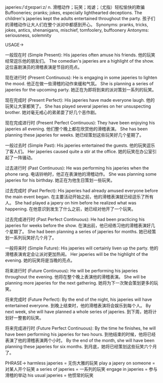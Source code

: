 japeries:/ˈdʒeɪpəriːz/
n.
滑稽动作；玩笑；戏谑；（尤指）轻松愉快的欺骗
Buffooneries; pranks; jokes, especially lighthearted deceptions.
The children's japeries kept the adults entertained throughout the party. 孩子们的滑稽动作让大人们在整个派对中都感到开心。
Synonyms: pranks, tricks, jokes, antics, shenanigans, mischief, tomfoolery, buffoonery
Antonyms: seriousness, solemnity


USAGE->

一般现在时 (Simple Present):
His japeries often amuse his friends. 他的玩笑经常逗乐他的朋友们。
The comedian's japeries are a highlight of the show.  这位喜剧演员的滑稽表演是节目的亮点。

现在进行时 (Present Continuous):
He is engaging in some japeries to lighten the mood. 他正在做一些滑稽的动作来缓和气氛。
She is planning a series of japeries for the upcoming party. 她正在为即将到来的派对策划一系列的玩笑。

现在完成时 (Present Perfect):
His japeries have made everyone laugh. 他的玩笑让大家都笑了。
She has played several japeries on her unsuspecting brother.  她对毫无戒心的弟弟耍了好几个恶作剧。

现在完成进行时 (Present Perfect Continuous):
They have been enjoying his japeries all evening. 他们整个晚上都在欣赏他的滑稽表演。
She has been planning these japeries for weeks. 她已经策划这些玩笑好几个星期了。


一般过去时 (Simple Past):
His japeries entertained the guests. 他的玩笑逗乐了客人们。
Her japeries caused quite a stir at the office.  她的玩笑在办公室引起了一阵骚动。

过去进行时 (Past Continuous):
He was performing his japeries when the phone rang.  电话铃响时，他正在表演他的滑稽动作。
She was planning some japeries for his birthday. 她正在为他生日策划一些玩笑。


过去完成时 (Past Perfect):
His japeries had already amused everyone before the main event began. 在主要活动开始之前，他的滑稽表演就已经逗乐了所有人。
She had played a japery on him before he realized what was happening.  在他意识到发生了什么之前，她已经对他开了一个玩笑。


过去完成进行时 (Past Perfect Continuous):
He had been practicing his japeries for weeks before the show.  在演出前，他已经练习他的滑稽表演好几个星期了。
She had been planning a series of japeries for months. 她已经策划一系列玩笑好几个月了。


一般将来时 (Simple Future):
His japeries will certainly liven up the party.  他的滑稽表演肯定会让派对更加热闹。
Her japeries will be the highlight of the evening. 她的玩笑将是当晚的亮点。

将来进行时 (Future Continuous):
He will be performing his japeries throughout the evening.  他将在整个晚上表演他的滑稽表演。
She will be planning more japeries for the next gathering. 她将为下一次聚会策划更多的玩笑。


将来完成时 (Future Perfect):
By the end of the night, his japeries will have entertained everyone. 到晚上结束时，他的滑稽表演将会娱乐到每个人。
By next week, she will have planned a whole series of japeries.  到下周，她将计划好一整套的玩笑。


将来完成进行时 (Future Perfect Continuous):
By the time he finishes, he will have been performing his japeries for two hours. 到他结束的时候，他将已经表演了他的滑稽表演两个小时。
By the end of the month, she will have been planning these japeries for six months. 到月底，她将已经策划这些玩笑六个月了。


PHRASE->
harmless japeries = 无伤大雅的玩笑
play a japery on someone = 对某人开个玩笑
a series of japeries = 一系列的玩笑
engage in japeries =  参与滑稽的举动
his usual japeries = 他惯常的玩笑
